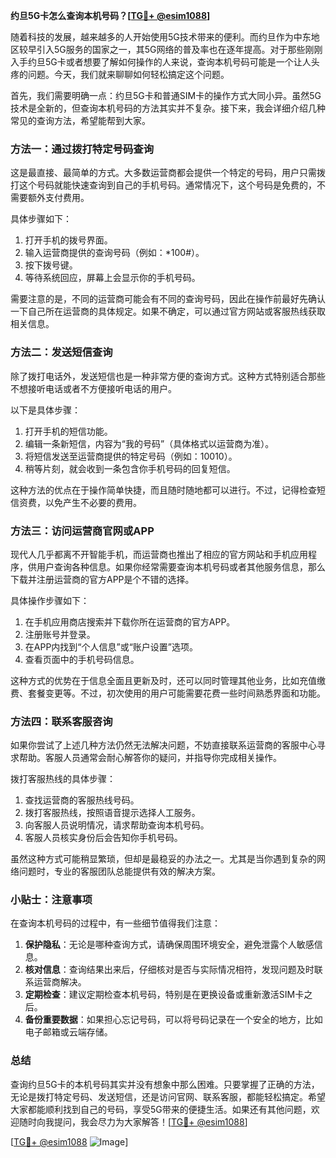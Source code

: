 **约旦5G卡怎么查询本机号码？[[TG💪+ @esim1088](https://t.me/s/esim1088)]**

随着科技的发展，越来越多的人开始使用5G技术带来的便利。而约旦作为中东地区较早引入5G服务的国家之一，其5G网络的普及率也在逐年提高。对于那些刚刚入手约旦5G卡或者想要了解如何操作的人来说，查询本机号码可能是一个让人头疼的问题。今天，我们就来聊聊如何轻松搞定这个问题。

首先，我们需要明确一点：约旦5G卡和普通SIM卡的操作方式大同小异。虽然5G技术是全新的，但查询本机号码的方法其实并不复杂。接下来，我会详细介绍几种常见的查询方法，希望能帮到大家。

### 方法一：通过拨打特定号码查询

这是最直接、最简单的方式。大多数运营商都会提供一个特定的号码，用户只需拨打这个号码就能快速查询到自己的手机号码。通常情况下，这个号码是免费的，不需要额外支付费用。

具体步骤如下：
1. 打开手机的拨号界面。
2. 输入运营商提供的查询号码（例如：*100#）。
3. 按下拨号键。
4. 等待系统回应，屏幕上会显示你的手机号码。

需要注意的是，不同的运营商可能会有不同的查询号码，因此在操作前最好先确认一下自己所在运营商的具体规定。如果不确定，可以通过官方网站或客服热线获取相关信息。

### 方法二：发送短信查询

除了拨打电话外，发送短信也是一种非常方便的查询方式。这种方式特别适合那些不想接听电话或者不方便接听电话的用户。

以下是具体步骤：
1. 打开手机的短信功能。
2. 编辑一条新短信，内容为“我的号码”（具体格式以运营商为准）。
3. 将短信发送至运营商提供的特定号码（例如：10010）。
4. 稍等片刻，就会收到一条包含你手机号码的回复短信。

这种方法的优点在于操作简单快捷，而且随时随地都可以进行。不过，记得检查短信资费，以免产生不必要的费用。

### 方法三：访问运营商官网或APP

现代人几乎都离不开智能手机，而运营商也推出了相应的官方网站和手机应用程序，供用户查询各种信息。如果你经常需要查询本机号码或者其他服务信息，那么下载并注册运营商的官方APP是个不错的选择。

具体操作步骤如下：
1. 在手机应用商店搜索并下载你所在运营商的官方APP。
2. 注册账号并登录。
3. 在APP内找到“个人信息”或“账户设置”选项。
4. 查看页面中的手机号码信息。

这种方式的优势在于信息全面且更新及时，还可以同时管理其他业务，比如充值缴费、套餐变更等。不过，初次使用的用户可能需要花费一些时间熟悉界面和功能。

### 方法四：联系客服咨询

如果你尝试了上述几种方法仍然无法解决问题，不妨直接联系运营商的客服中心寻求帮助。客服人员通常会耐心解答你的疑问，并指导你完成相关操作。

拨打客服热线的具体步骤：
1. 查找运营商的客服热线号码。
2. 拨打客服热线，按照语音提示选择人工服务。
3. 向客服人员说明情况，请求帮助查询本机号码。
4. 客服人员核实身份后会告知你手机号码。

虽然这种方式可能稍显繁琐，但却是最稳妥的办法之一。尤其是当你遇到复杂的网络问题时，专业的客服团队总能提供有效的解决方案。

### 小贴士：注意事项

在查询本机号码的过程中，有一些细节值得我们注意：

1. **保护隐私**：无论是哪种查询方式，请确保周围环境安全，避免泄露个人敏感信息。
2. **核对信息**：查询结果出来后，仔细核对是否与实际情况相符，发现问题及时联系运营商解决。
3. **定期检查**：建议定期检查本机号码，特别是在更换设备或重新激活SIM卡之后。
4. **备份重要数据**：如果担心忘记号码，可以将号码记录在一个安全的地方，比如电子邮箱或云端存储。

### 总结

查询约旦5G卡的本机号码其实并没有想象中那么困难。只要掌握了正确的方法，无论是拨打特定号码、发送短信，还是访问官网、联系客服，都能轻松搞定。希望大家都能顺利找到自己的号码，享受5G带来的便捷生活。如果还有其他问题，欢迎随时向我提问，我会尽力为大家解答！[[TG💪+ @esim1088](https://t.me/s/esim1088)]

[[TG💪+ @esim1088](https://t.me/s/esim1088) ![Image](https://i.postimg.cc/4NQfJmqS/Snipaste-2025-05-13-00-14-12.png)]